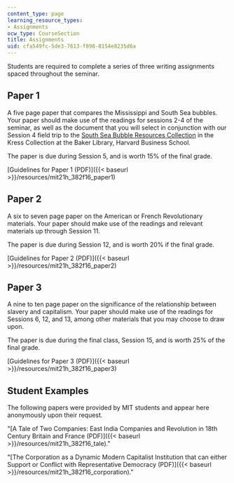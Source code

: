 ```yaml
---
content_type: page
learning_resource_types:
- Assignments
ocw_type: CourseSection
title: Assignments
uid: cfa549fc-5de3-7613-f898-8154e8235d6a
---
```


Students are required to complete a series of three writing assignments spaced throughout the seminar.

Paper 1
-------

A five page paper that compares the Mississippi and South Sea bubbles. Your paper should make use of the readings for sessions 2-4 of the seminar, as well as the document that you will select in conjunction with our Session 4 field trip to the [South Sea Bubble Resources Collection](http://www.library.hbs.edu/hc/ssb/index.html) in the Kress Collection at the Baker Library, Harvard Business School.

The paper is due during Session 5, and is worth 15% of the final grade.

[Guidelines for Paper 1 (PDF)]({{< baseurl >}}/resources/mit21h_382f16_paper1)

Paper 2
-------

A six to seven page paper on the American or French Revolutionary materials. Your paper should make use of the readings and relevant materials up through Session 11.

The paper is due during Session 12, and is worth 20% if the final grade.

[Guidelines for Paper 2 (PDF)]({{< baseurl >}}/resources/mit21h_382f16_paper2)

Paper 3
-------

A nine to ten page paper on the significance of the relationship between slavery and capitalism. Your paper should make use of the readings for Sessions 6, 12, and 13, among other materials that you may choose to draw upon.

The paper is due during the final class, Session 15, and is worth 25% of the final grade.

[Guidelines for Paper 3 (PDF)]({{< baseurl >}}/resources/mit21h_382f16_paper3)

Student Examples
----------------

The following papers were provided by MIT students and appear here anonymously upon their request.

"[A Tale of Two Companies: East India Companies and Revolution in 18th Century Britain and France (PDF)]({{< baseurl >}}/resources/mit21h_382f16_tale)." 

"[The Corporation as a Dynamic Modern Capitalist Institution that can either Support or Conflict with Representative Democracy (PDF)]({{< baseurl >}}/resources/mit21h_382f16_corporation)."